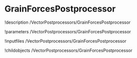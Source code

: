 <!-- MOOSE Documentation Stub: Remove this when content is added. -->

# GrainForcesPostprocessor
!description /VectorPostprocessors/GrainForcesPostprocessor

!parameters /VectorPostprocessors/GrainForcesPostprocessor

!inputfiles /VectorPostprocessors/GrainForcesPostprocessor

!childobjects /VectorPostprocessors/GrainForcesPostprocessor
